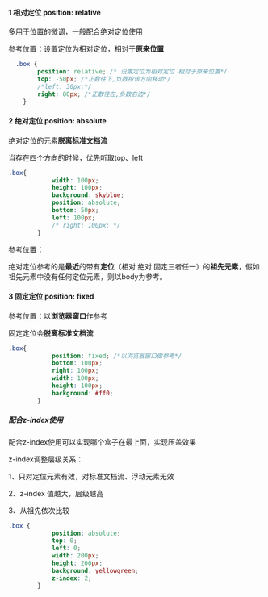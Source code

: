 #### 1 相对定位  position: relative

多用于位置的微调，一般配合绝对定位使用

参考位置：设置定位为相对定位，相对于**原来位置**

```css
  .box {
        position: relative; /* 设置定位为相对定位 相对于原来位置*/
		top: -50px; /*正数往下,负数按该方向移动*/
		/*left: 30px;*/
        right: 80px; /*正数往左,负数右边*/
    }
```



#### 2 绝对定位  position: absolute

绝对定位的元素**脱离标准文档流**

当存在四个方向的时候，优先听取top、left

```css
.box{
			width: 100px;
			height: 100px;
			background: skyblue;
			position: absolute;
			bottom: 50px;
			left: 100px;
			/* right: 100px; */
		}
```

参考位置：

绝对定位参考的是**最近**的带有**定位**（相对 绝对 固定三者任一）的**祖先元素**，假如祖先元素中没有任何定位元素，则以body为参考。



#### 3 固定定位  position: fixed

参考位置：以**浏览器窗口**作参考

固定定位会**脱离标准文档流**

```css
.box{
			position: fixed; /*以浏览器窗口做参考*/
			bottom: 100px;
			right: 100px;
			width: 100px;
			height: 100px;
			background: #ff0;
		}
```

##### 配合z-index使用

配合z-index使用可以实现哪个盒子在最上面，实现压盖效果

z-index调整层级关系：

1、只对定位元素有效，对标准文档流、浮动元素无效

2、z-index 值越大，层级越高

3、从祖先依次比较

```css
.box {
			position: absolute;
			top: 0;
			left: 0;
			width: 200px;
			height: 200px;
			background: yellowgreen;
			z-index: 2;
		}
```

